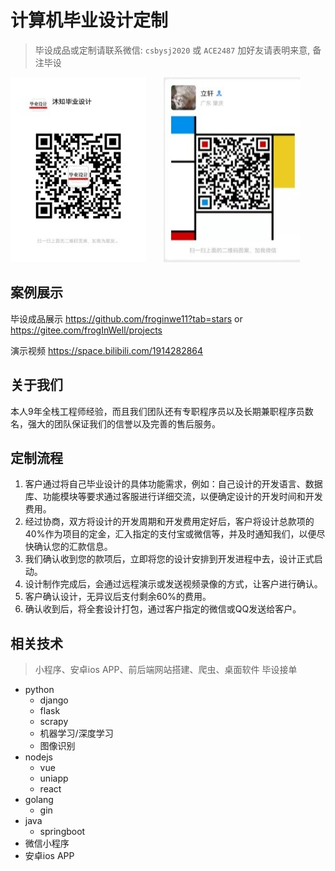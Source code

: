 
# 计算机毕业设计定制

> 毕设成品或定制请联系微信: `csbysj2020` 或 `ACE2487`
> 加好友请表明来意, 备注毕设

![扫一扫加我微信](./qrcode2.jpg)
<span style="display:inline-block;margin:0 10px;"></span>
![扫一扫加我微信](./qrcode.jpg)

## 案例展示

毕设成品展示 <https://github.com/froginwe11?tab=stars> or <https://gitee.com/frogInWell/projects>

演示视频 <https://space.bilibili.com/1914282864>

## 关于我们

本人9年全栈工程师经验，而且我们团队还有专职程序员以及长期兼职程序员数名，强大的团队保证我们的信誉以及完善的售后服务。

## 定制流程
1. 客户通过将自己毕业设计的具体功能需求，例如：自己设计的开发语言、数据库、功能模块等要求通过客服进行详细交流，以便确定设计的开发时间和开发费用。
2. 经过协商，双方将设计的开发周期和开发费用定好后，客户将设计总款项的40%作为项目的定金，汇入指定的支付宝或微信等，并及时通知我们，以便尽快确认您的汇款信息。
3. 我们确认收到您的款项后，立即将您的设计安排到开发进程中去，设计正式启动。
4. 设计制作完成后，会通过远程演示或发送视频录像的方式，让客户进行确认。
5. 客户确认设计，无异议后支付剩余60%的费用。
6. 确认收到后，将全套设计打包，通过客户指定的微信或QQ发送给客户。

## 相关技术

> 小程序、安卓ios APP、前后端网站搭建、爬虫、桌面软件 毕设接单

- python
  - django
  - flask
  - scrapy
  - 机器学习/深度学习
  - 图像识别
- nodejs
  - vue
  - uniapp
  - react
- golang
  - gin
- java
  - springboot
- 微信小程序
- 安卓ios APP

<!--
**froginwe11/froginwe11** is a ✨ _special_ ✨ repository because its `README.md` (this file) appears on your GitHub profile.

Here are some ideas to get you started:

- 🔭 I’m currently working on ...
- 🌱 I’m currently learning ...
- 👯 I’m looking to collaborate on ...
- 🤔 I’m looking for help with ...
- 💬 Ask me about ...
- 📫 How to reach me: ...
- 😄 Pronouns: ...
- ⚡ Fun fact: ...
-->
